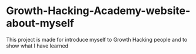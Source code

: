 # Growth-Hacking-Academy-website-about-myself
This project is made for introduce myself to Growth Hacking people and to show what I have learned
